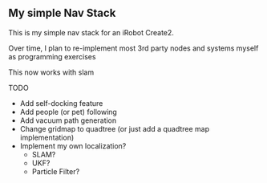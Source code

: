## My simple Nav Stack
This is my simple nav stack for an iRobot Create2.

Over time, I plan to re-implement most 3rd party nodes and systems myself as programming exercises

This now works with slam

TODO
- Add self-docking feature
- Add people (or pet) following
- Add vacuum path generation
- Change gridmap to quadtree (or just add a quadtree map implementation)
- Implement my own localization?
    - SLAM?
    - UKF?
    - Particle Filter?
